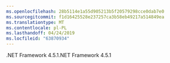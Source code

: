 ```yaml
---
ms.openlocfilehash: 28b5114e1a55d905213b5f20579298cce0dab7e0
ms.sourcegitcommit: f1d16425528e237257ca3b58eb49217a514849ea
ms.translationtype: MT
ms.contentlocale: pl-PL
ms.lasthandoff: 04/24/2019
ms.locfileid: "63870934"
---
```

<span data-ttu-id="f4303-101">.NET Framework 4.5.1</span><span class="sxs-lookup"><span data-stu-id="f4303-101">.NET Framework 4.5.1</span></span>